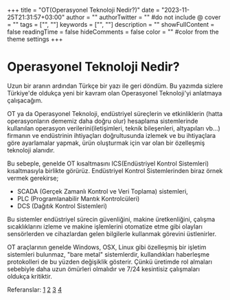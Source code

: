 +++
title = "OT(Operasyonel Teknoloji Nedir?)"
date = "2023-11-25T21:31:57+03:00"
author = ""
authorTwitter = "" #do not include @
cover = ""
tags = ["", ""]
keywords = ["", ""]
description = ""
showFullContent = false
readingTime = false
hideComments = false
color = "" #color from the theme settings
+++
# Operasyonel Teknoloji Nedir?

Uzun bir aranın ardından Türkçe bir yazı ile geri döndüm. Bu yazımda sizlere Türkiye'de oldukça yeni bir kavram olan Operasyonel Teknoloji'yi anlatmaya çalışacağım.

OT ya da Operasyonel Teknoloji, endüstriyel süreçlerin ve etkinliklerin (hatta operasyonların dememiz daha doğru olur) hesaplama sistemlerinde kullanılan operasyon verilerini(iletişimleri, teknik bileşenleri, altyapıları vb...) firmanın ve endüstrinin ihtiyaçları doğrultusunda izlemek ve bu ihtiyaçlara göre ayarlamalar yapmak, ürün oluşturmak için var olan bir özelleşmiş teknoloji alanıdır.

Bu sebeple, genelde OT kısaltmasını ICS(Endüstriyel Kontrol Sistemleri) kısaltmasıyla birlikte görürüz. Endüstriyel Kontrol Sistemlerinden biraz örnek vermek gerekirse; 
- SCADA (Gerçek Zamanlı Kontrol ve Veri Toplama) sistemleri,
- PLC (Programlanabilir Mantık Kontrolcüleri)
- DCS (Dağıtık Kontrol Sistemleri) 

Bu sistemler endüstriyel sürecin güvenliğini, makine üretkenliğini, çalışma sıcaklıklarını izleme ve makine işlemlerini otomatize etme gibi olayları sensörlerden ve cihazlardan gelen bilgilerle kullanmak görevini üstlenirler.

OT araçlarının genelde Windows, OSX, Linux gibi özelleşmiş bir işletim sistemleri bulunmaz, "bare metal" sistemlerdir, kullandıkları haberleşme protokolleri de bu yüzden değişiklik gösterir. Çünkü üretimde rol almaları sebebiyle daha uzun ömürleri olmalıdır ve 7/24 kesintisiz çalışmaları oldukça kritiktir. 



Referanslar:
[1](https://www.redhat.com/en/topics/edge/what-is-ot)
[2](https://csrc.nist.gov/glossary/term/operational_technology)
[3](https://www.boozallen.com/expertise/cybersecurity/ot-and-ics-cybersecurity.html)
[4](https://www.fortinet.com/resources/cyberglossary/it-vs-ot-cybersecurity)